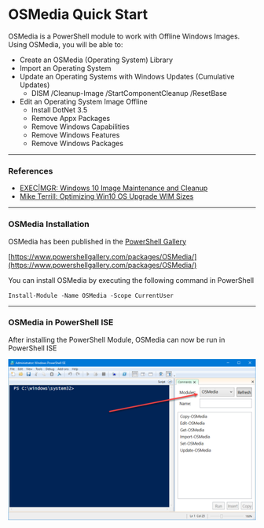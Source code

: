 # OSMedia Quick Start

OSMedia is a PowerShell module to work with Offline Windows Images.  Using OSMedia, you will be able to:

* Create an OSMedia \(Operating System\) Library
* Import an Operating System
* Update an Operating Systems with Windows Updates \(Cumulative Updates\)
  * DISM /Cleanup-Image /StartComponentCleanup /ResetBase
* Edit an Operating System Image Offline
  * Install DotNet 3.5
  * Remove Appx Packages
  * Remove Windows Capabilities
  * Remove Windows Features
  * Remove Windows Packages

---

### References

* [EXEC\|MGR: Windows 10 Image Maintenance and Cleanup](https://execmgr.net/2018/06/07/windows-10-image-maintenance/)
* [Mike Terrill: Optimizing Win10 OS Upgrade WIM Sizes](https://miketerrill.net/2018/06/23/optimizing-win10-os-upgrade-wim-sizes/)

---

### OSMedia Installation

OSMedia has been published in the [PowerShell Gallery](https://www.powershellgallery.com/)

[https://www.powershellgallery.com/packages/OSMedia/](https://www.powershellgallery.com/packages/OSMedia/)

You can install OSMedia by executing the following command in PowerShell

```
Install-Module -Name OSMedia -Scope CurrentUser
```

---

### OSMedia in PowerShell ISE

After installing the PowerShell Module, OSMedia can now be run in PowerShell ISE

![](/assets/2018-06-25_9-46-08.png)

